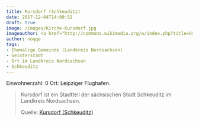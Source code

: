 ```yaml
---
title: Kursdorf (Schkeuditz)
date: 2017-12-04T14:00:52
draft: true
image: /images/Kirche-Kursdorf.jpg
imageauthor: <a href="http://commons.wikimedia.org/w/index.php?title=User:Tnemtsoni&amp;action=edit&amp;redlink=1" class="new" title="User:Tnemtsoni (page does not exist)">Tnemtsoni</a>
author: noqqe
tags:
- Ehemalige Gemeinde (Landkreis Nordsachsen)
- Geisterstadt
- Ort im Landkreis Nordsachsen
- Schkeuditz
---
```


Einwohnerzahl: 0
Ort: Leipziger Flughafen.

> Kursdorf ist ein Stadtteil der sächsischen Stadt Schkeuditz im Landkreis
> Nordsachsen.
>
> Quelle: [Kursdorf (Schkeuditz)](https://de.wikipedia.org/wiki/Kursdorf_(Schkeuditz))
